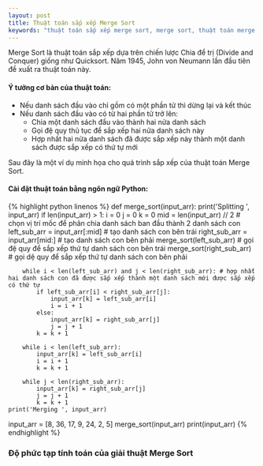 ```yaml
---
layout: post
title: Thuật toán sắp xếp Merge Sort
keywords: "thuật toán sắp xếp merge sort, merge sort, thuật toán merge sort"
---
```


Merge Sort là thuật toán sắp xếp dựa trên chiến lược Chia để trị (Divide and Conquer) giống như Quicksort. Năm 1945, John von Neumann lần đầu tiên đề xuất ra thuật toán này.

<h4><strong>Ý tưởng cơ bản của thuật toán:</strong></h4>
<ul>
 	<li>Nếu danh sách đầu vào chỉ gồm có một phần tử thì dừng lại và kết thúc</li>
 	<li>Nếu danh sách đầu vào có từ hai phần tử trở lên:
<ul>
 	<li>Chia một danh sách đầu vào thành hai nửa danh sách</li>
 	<li>Gọi đệ quy thủ tục để sắp xếp hai nửa danh sách này</li>
 	<li>Hợp nhất hai nửa danh sách đã được sắp xếp này thành một danh sách được sắp xếp có thứ tự mới</li>
</ul>
</li>
</ul>
Sau đây là một ví dụ minh họa cho quá trình sắp xếp của thuật toán Merge Sort.
<h4><strong>Cài đặt thuật toán bằng ngôn ngữ Python:</strong></h4>

{% highlight python linenos %}
def merge_sort(input_arr):
    print('Splitting ', input_arr)
    if len(input_arr) > 1:
        i = 0
        j = 0
        k = 0
        mid = len(input_arr) // 2   # chọn vị trí mốc để phân chia danh sách ban đầu thành 2 danh sách con
        left_sub_arr = input_arr[:mid]  #  tạo danh sách con bên trái
        right_sub_arr = input_arr[mid:] # tạo danh sách con bên phải
        merge_sort(left_sub_arr)    # gọi đệ quy để sắp xếp thứ tự danh sách con bên trái
        merge_sort(right_sub_arr)   # gọi dệ quy để sắp xếp thứ tự danh sách con bên phải

        while i < len(left_sub_arr) and j < len(right_sub_arr): # hợp nhất hai danh sách con đã được sắp xếp thành một danh sách mới được sắp xếp có thứ tự 
            if left_sub_arr[i] < right_sub_arr[j]:
                input_arr[k] = left_sub_arr[i]
                i = i + 1
            else:
                input_arr[k] = right_sub_arr[j]
                j = j + 1
            k = k + 1

        while i < len(left_sub_arr):
            input_arr[k] = left_sub_arr[i]
            i = i + 1
            k = k + 1

        while j < len(right_sub_arr):
            input_arr[k] = right_sub_arr[j]
            j = j + 1
            k = k + 1
    print('Merging ', input_arr)

input_arr = [8, 36, 17, 9, 24, 2, 5]
merge_sort(input_arr)
print(input_arr)
{% endhighlight %}

### Độ phức tạp tính toán của giải thuật Merge Sort
